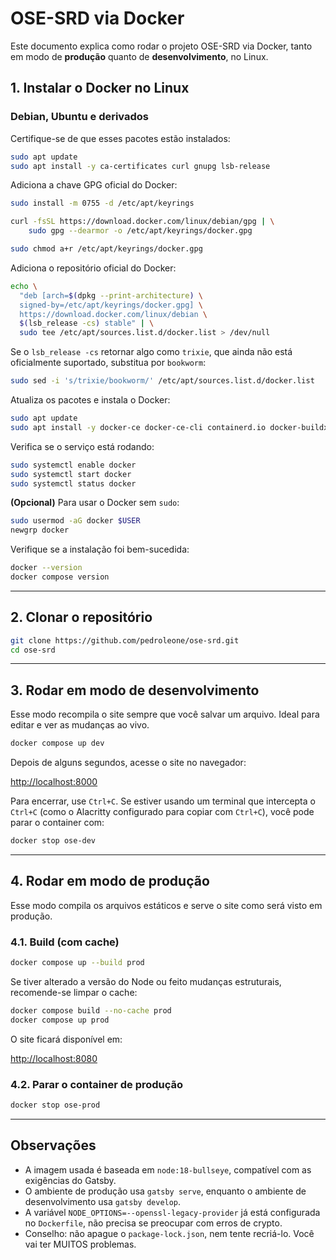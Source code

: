 # OSE-SRD via Docker

Este documento explica como rodar o projeto OSE-SRD via Docker, tanto em modo de **produção** quanto de **desenvolvimento**, no Linux.

## 1. Instalar o Docker no Linux

### Debian, Ubuntu e derivados

Certifique-se de que esses pacotes estão instalados:

```sh
sudo apt update
sudo apt install -y ca-certificates curl gnupg lsb-release
```

Adiciona a chave GPG oficial do Docker:

```sh
sudo install -m 0755 -d /etc/apt/keyrings

curl -fsSL https://download.docker.com/linux/debian/gpg | \
    sudo gpg --dearmor -o /etc/apt/keyrings/docker.gpg

sudo chmod a+r /etc/apt/keyrings/docker.gpg
```

Adiciona o repositório oficial do Docker:

```sh
echo \
  "deb [arch=$(dpkg --print-architecture) \
  signed-by=/etc/apt/keyrings/docker.gpg] \
  https://download.docker.com/linux/debian \
  $(lsb_release -cs) stable" | \
  sudo tee /etc/apt/sources.list.d/docker.list > /dev/null

```

Se o `lsb_release -cs` retornar algo como `trixie`, que ainda não está oficialmente suportado, substitua por `bookworm`:

```sh
sudo sed -i 's/trixie/bookworm/' /etc/apt/sources.list.d/docker.list
```

Atualiza os pacotes e instala o Docker:

```sh
sudo apt update
sudo apt install -y docker-ce docker-ce-cli containerd.io docker-buildx-plugin docker-compose-plugin
```

Verifica se o serviço está rodando:

```sh
sudo systemctl enable docker
sudo systemctl start docker
sudo systemctl status docker
```

**(Opcional)** Para usar o Docker sem `sudo`:

```sh
sudo usermod -aG docker $USER
newgrp docker
```

Verifique se a instalação foi bem-sucedida:

```sh
docker --version
docker compose version
```

---

## 2. Clonar o repositório

```sh
git clone https://github.com/pedroleone/ose-srd.git
cd ose-srd
```

---

## 3. Rodar em modo de desenvolvimento

Esse modo recompila o site sempre que você salvar um arquivo. Ideal para editar e ver as mudanças ao vivo.

```sh
docker compose up dev
```

Depois de alguns segundos, acesse o site no navegador:

[http://localhost:8000](http://localhost:8000)

Para encerrar, use `Ctrl+C`. Se estiver usando um terminal que intercepta o `Ctrl+C` (como o Alacritty configurado para copiar com `Ctrl+C`), você pode parar o container com:

```sh
docker stop ose-dev
```

---

## 4. Rodar em modo de produção

Esse modo compila os arquivos estáticos e serve o site como será visto em produção.

### 4.1. Build (com cache)

```sh
docker compose up --build prod
```

Se tiver alterado a versão do Node ou feito mudanças estruturais, recomende-se limpar o cache:

```sh
docker compose build --no-cache prod
docker compose up prod
```

O site ficará disponível em:

[http://localhost:8080](http://localhost:8080)

### 4.2. Parar o container de produção

```sh
docker stop ose-prod
```

---

## Observações

- A imagem usada é baseada em `node:18-bullseye`, compatível com as exigências do Gatsby.
- O ambiente de produção usa `gatsby serve`, enquanto o ambiente de desenvolvimento usa `gatsby develop`.
- A variável `NODE_OPTIONS=--openssl-legacy-provider` já está configurada no `Dockerfile`, não precisa se preocupar com erros de crypto.
- Conselho: não apague o `package-lock.json`, nem tente recriá-lo. Você vai ter MUITOS problemas.